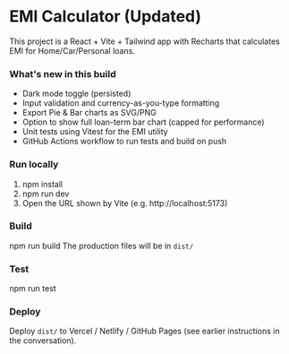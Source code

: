 # EMI Calculator (Updated)

This project is a React + Vite + Tailwind app with Recharts that calculates EMI for Home/Car/Personal loans.

### What's new in this build
- Dark mode toggle (persisted)
- Input validation and currency-as-you-type formatting
- Export Pie & Bar charts as SVG/PNG
- Option to show full loan-term bar chart (capped for performance)
- Unit tests using Vitest for the EMI utility
- GitHub Actions workflow to run tests and build on push

### Run locally
1. npm install
2. npm run dev
3. Open the URL shown by Vite (e.g. http://localhost:5173)

### Build
npm run build
The production files will be in `dist/`

### Test
npm run test

### Deploy
Deploy `dist/` to Vercel / Netlify / GitHub Pages (see earlier instructions in the conversation).
